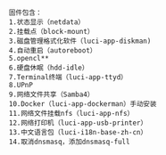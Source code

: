        固件包含：  
       1.状态显示（netdata）
       2.挂载点（block-mount）
       3.磁盘管理格式化软件（luci-app-diskman)
       4.自动重启（autoreboot）
       5.opencl**
       6.硬盘休眠（hdd-idle）
       7.Terminal终端（luci-app-ttyd）
       8.UPnP
       9.网络文件共享（Samba4）
       10.Docker（luci-app-dockerman）手动安装
       11.网络文件挂载nfs（luci-app-nfs）
       12.网络打印机（luci-app-usb-printer）
       13.中文语言包（luci-i18n-base-zh-cn）
       14.取消dnsmasq，添加dnsmasq-full

   
